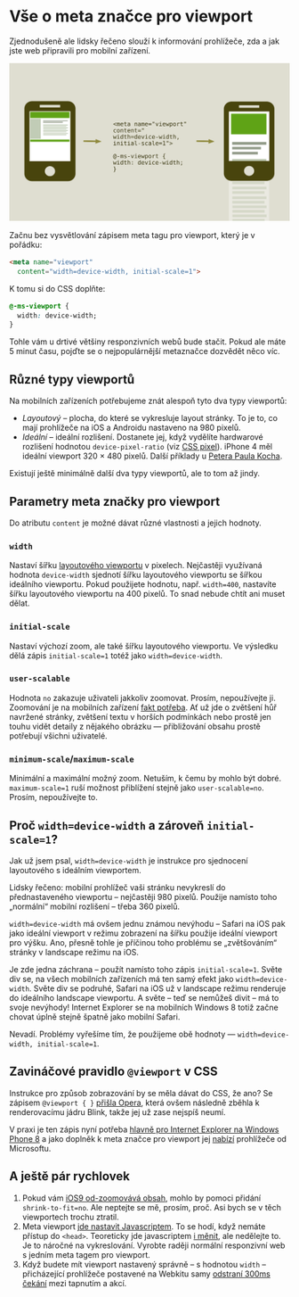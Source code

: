 # Vše o meta značce pro viewport

Zjednodušeně ale lidsky řečeno slouží k informování prohlížeče, zda a jak jste web připravili pro mobilní zařízení.

![Meta Viewport](dist/images/original/meta-viewport-mobile.svg)

Začnu bez vysvětlování zápisem meta tagu pro viewport, který je v pořádku:

```html
<meta name="viewport" 
  content="width=device-width, initial-scale=1">
```

K tomu si do CSS doplňte:

```css
@-ms-viewport { 
  width: device-width; 
}
```

Tohle vám u drtivé většiny responzivních webů bude stačit. Pokud ale máte 5 minut času, pojďte se o nejpopulárnější metaznačce dozvědět něco víc.

## Různé typy viewportů

Na mobilních zařízeních potřebujeme znát alespoň tyto dva typy viewportů:

- *Layoutový* – plocha, do které se vykresluje layout stránky. To je to, co mají prohlížeče na iOS a Androidu nastaveno na 980 pixelů. 
- *Ideální* – ideální rozlišení. Dostanete jej, když vydělíte hardwarové rozlišení hodnotou `device-pixel-ratio` (viz [CSS pixel](css-pixel.md)). iPhone 4 měl ideální viewport 320 &times; 480 pixelů. Další příklady u [Petera Paula Kocha](http://www.quirksmode.org/mobile/metaviewport/#link7).

Existují ještě minimálně další dva typy viewportů, ale to tom až jindy.

## Parametry meta značky pro viewport

Do atributu `content` je možné dávat různé vlastnosti a jejich hodnoty.

### `width`

Nastaví šířku [layoutového viewportu](viewport-mobily.md) v pixelech. Nejčastěji využívaná hodnota `device-width` sjednotí šířku layoutového viewportu se šířkou ideálního viewportu.
Pokud použijete hodnotu, např. `width=400`, nastavíte šířku layoutového viewportu na 400 pixelů. To snad nebude chtít ani muset dělat.

### `initial-scale`

Nastaví výchozí zoom, ale také šířku layoutového viewportu. Ve výsledku dělá zápis `initial-scale=1` totéž jako `width=device-width`.

### `user-scalable`

Hodnota `no` zakazuje uživateli jakkoliv zoomovat. Prosím, nepoužívejte ji. Zoomování je na mobilních zařízení [fakt potřeba](/blog/48-znicit-mobilistu-2#10-zakazte-jim-zoomovani). Ať už jde o zvětšení hůř navržené stránky, zvětšení textu v horších podmínkách nebo prostě jen touhu vidět detaily z nějakého obrázku — přibližování obsahu prostě potřebují všichni uživatelé.

### `minimum-scale`/`maximum-scale`

Minimální a maximální možný zoom. Netuším, k čemu by mohlo být dobré. `maximum-scale=1` ruší možnost přiblížení stejně jako `user-scalable=no`. Prosím, nepoužívejte to.

## Proč `width=device-width` a zároveň `initial-scale=1`?

Jak už jsem psal, `width=device-width` je instrukce pro sjednocení layoutového s ideálním viewportem.

Lidsky řečeno: mobilní prohlížeč vaši stránku nevykreslí do přednastaveného viewportu – nejčastěji 980 pixelů. Použije namísto toho „normální“ mobilní rozlišení – třeba 360 pixelů.

`width=device-width` má ovšem jednu známou nevýhodu – Safari na iOS pak jako ideální viewport v režimu zobrazení na šířku použije ideální viewport pro výšku. Ano, přesně tohle je příčinou toho problému se „zvětšováním“ stránky v landscape režimu na iOS.

Je zde jedna záchrana – použít namísto toho zápis `initial-scale=1`. Světe div se, na všech mobilních zařízeních má ten samý efekt jako `width=device-width`. Světe div se podruhé, Safari na iOS už v landscape režimu renderuje do ideálního landscape viewportu. A světe – teď se nemůžeš divit – má to svoje nevýhody! Internet Explorer se na mobilních Windows 8 totiž začne chovat úplně stejně špatně jako mobilní Safari.

Nevadí. Problémy vyřešíme tím, že použijeme obě hodnoty — `width=device-width, initial-scale=1`.

## Zavináčové pravidlo `@viewport` v CSS

Instrukce pro způsob zobrazování by se měla dávat do CSS, že ano? Se zápisem `@viewport { }` [přišla Opera](https://dev.opera.com/articles/an-introduction-to-meta-viewport-and-viewport/), která ovšem následně zběhla k renderovacímu jádru Blink, takže jej už zase nejspíš neumí. 

V praxi je ten zápis nyní potřeba [hlavně pro Internet Explorer na Windows Phone 8](viewport-window.md) a jako doplněk k meta značce pro viewport jej [nabízí](http://caniuse.com/css-deviceadaptation) prohlížeče od Microsoftu.

## A ještě pár rychlovek

1. Pokud vám [iOS9 od-zoomovává obsah](http://kihlstrom.com/2015/shrink-to-fit-no-fixes-zoom-problem-in-ios-9/), mohlo by pomoci přidání `shrink-to-fit=no`. Ale neptejte se mě, prosím, proč. Asi bych se v těch viewportech trochu ztratil.
2. Meta viewport [jde nastavit Javascriptem](https://twitter.com/Jahoda/status/693884147702611974). To se hodí, když nemáte přístup do `<head>`. Teoreticky jde javascriptem [i měnit](http://www.webdevdoor.com/responsive-web-design/change-viewport-meta-tag-javascript), ale nedělejte to. Je to náročné na vykreslování. Vyrobte raději normální responzivní web s jedním meta tagem pro viewport.
3. Když budete mít viewport nastavený správně – s hodnotou `width` – přicházející prohlížeče postavené na Webkitu samy [odstraní 300ms čekání](https://webkit.org/blog/5610/more-responsive-tapping-on-ios/) mezi tapnutím a akcí.
